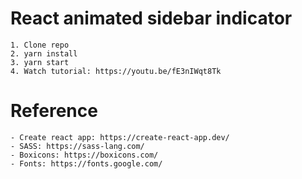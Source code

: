 # React animated sidebar indicator

    1. Clone repo
    2. yarn install
    3. yarn start
    4. Watch tutorial: https://youtu.be/fE3nIWqt8Tk

# Reference

    - Create react app: https://create-react-app.dev/
    - SASS: https://sass-lang.com/
    - Boxicons: https://boxicons.com/
    - Fonts: https://fonts.google.com/